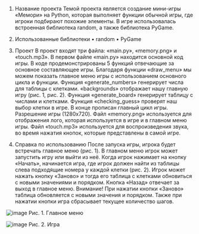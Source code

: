1.	Название проекта
Темой проекта является создание мини-игры «Мемори» на Python, которая выполняет функции обычной игры, где игроки подбирают похожие элементы. В игре использовалась встроенная библиотека random, а также библиотека PyGame. 

2.	Использованные библиотеки
•	random
•	PyGame

3.	Проект
В проект входят три файла: «main.py», «memory.png» и «touch.mp3». В первом файле «main.py» находится основной код игры. В коде продемонстрированы 5 функций отвечающие за основное составляющее игры. Благодаря функции «draw_menu» мы можем показать главное меню игры с использованием основного цикла и функции. Функция «generate_numbers» генерирует числа для таблицы с клетками. «backgrounds» отображает нашу главную игру (рис. 1, рис. 2). Функция «generate_board» генерирует таблицу с числами и клетками. Функция «checking_guess» проверят наш выбор клетки в игре. В конце прописан главный цикл игры. 
Разрешение игры (1280x720).
Файл «memory.png» используется для отображения лого, которая используется в игре и в главном меню игры.
Файл «touch.mp3» используется для воспроизведения звука, во время нажатия кнопок, которые представлены в самой игре.

5.	Справка по использованию
После запуска игры, игрока будет встречать главное меню (рис. 1). В главном меню игрок может запустить игру или выйти из неё. Когда игрок нажимает на кнопку «Начать», начинается игра, где игрок должен найти из таблицы слева подходящие номера у каждой клетки (рис. 2). Игрок может нажать кнопку «Заново» и тогда его таблица с клетками обновиться с новыми значениями и порядком. Кнопка «Назад» отвечает за выход в главное меню. 
Внимание! При нажатии кнопки «Заново» таблица обновляется с новыми значения и порядком. Также при нажатии кнопки игра сбрасывает текущее количество шагов.

![image](https://github.com/akaxfl/-PyGame/assets/161625156/1f05fa46-a5a5-4d65-a171-c1b4a7eb1387)
Рис. 1. Главное меню

![image](https://github.com/akaxfl/-PyGame/assets/161625156/c922a9d0-add1-4b8f-af32-153f46d350a1)
Рис. 2. Игра
